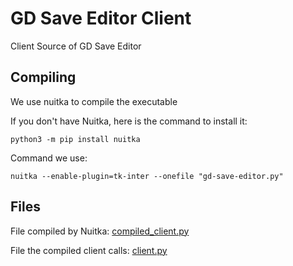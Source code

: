 # GD Save Editor Client
Client Source of GD Save Editor

## Compiling
We use nuitka to compile the executable

If you don't have Nuitka, here is the command to install it:
```
python3 -m pip install nuitka
```

Command we use:
```
nuitka --enable-plugin=tk-inter --onefile "gd-save-editor.py"
```

## Files
File compiled by Nuitka: [compiled_client.py](https://github.com/Xytriza/gd-save-editor/blob/client/compiled_client.py)

File the compiled client calls: [client.py](https://github.com/Xytriza/gd-save-editor/blob/client/client.py)